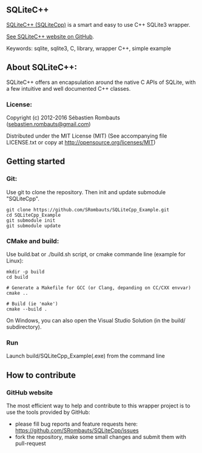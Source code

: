 SQLiteC++
---------

[SQLiteC++ (SQLiteCpp)](https://github.com/SRombauts/SQLiteCpp) is a smart and easy to use C++ SQLite3 wrapper.

[See SQLiteC++ website on GitHub](http://srombauts.github.com/SQLiteCpp).

Keywords: sqlite, sqlite3, C, library, wrapper C++, simple example

## About SQLiteC++:

SQLiteC++ offers an encapsulation around the native C APIs of SQLite,
with a few intuitive and well documented C++ classes.

### License:

Copyright (c) 2012-2016 Sébastien Rombauts (sebastien.rombauts@gmail.com)

Distributed under the MIT License (MIT) (See accompanying file LICENSE.txt
or copy at http://opensource.org/licenses/MIT)

## Getting started
### Git:

Use git to clone the repository. Then init and update submodule "SQLiteCpp".

```Shell
git clone https://github.com/SRombauts/SQLiteCpp_Example.git
cd SQLiteCpp_Example
git submodule init
git submodule update
```

### CMake and build:

Use build.bat or ./build.sh script, or cmake commande line (example for Linux): 

```Shell
mkdir -p build
cd build

# Generate a Makefile for GCC (or Clang, depanding on CC/CXX envvar)
cmake ..

# Build (ie 'make')
cmake --build .
```

On Windows, you can also open the Visual Studio Solution (in the build/ subdirectory).

### Run

Launch build/SQLiteCpp_Example(.exe) from the command line

## How to contribute
### GitHub website
The most efficient way to help and contribute to this wrapper project is to
use the tools provided by GitHub:
- please fill bug reports and feature requests here: https://github.com/SRombauts/SQLiteCpp/issues
- fork the repository, make some small changes and submit them with pull-request

